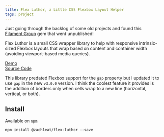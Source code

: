 ```yaml
---
title: Flex Luthor, a Little CSS Flexbox Layout Helper
tags: project
---
```

Just going through the backlog of some old projects and found this [Filament Group](https://www.filamentgroup.com/) gem that went unpublished!

Flex Luthor is a small CSS wrapper library to help with responsive intrinsic-sized Flexbox layouts that wrap based on content and container width (avoiding viewport-based media queries).

<div class="fl fl-inline nowrap">
	<div class="primarylink"><a href="https://flex-luthor.zachleat.dev/">Demo</a></div>
	<div class="primarylink"><a href="https://github.com/zachleat/flex-luthor">Source Code</a></div>
</div>

This library predated Flexbox support for the `gap` property but I updated it to use `gap` in the new `v3.0.0` version. I think the coolest feature it provides is the addition of borders only when cells wrap to a new line (horizontal, vertical, or both).

## Install

Available on [`npm`](https://www.npmjs.com/package/@zachleat/flex-luthor)

```
npm install @zachleat/flex-luthor --save
```